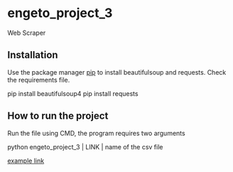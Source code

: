 # engeto_project_3

Web Scraper

## Installation

Use the package manager [pip](https://pip.pypa.io/en/stable/) to install beautifulsoup and requests.
Check the requirements file.

pip install beautifulsoup4
pip install requests

## How to run the project

Run the file using CMD, the program requires two arguments

python engeto_project_3 | LINK | name of the csv file

[example link](https://volby.cz/pls/ps2017nss/ps32?xjazyk=CZ&xkraj=10&xnumnuts=6101)